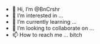 - 👋 Hi, I’m @BnCrshr
- 👀 I’m interested in ...
- 🌱 I’m currently learning ...
- 💞️ I’m looking to collaborate on ...
- 📫 How to reach me ... bitch


<!---
BnCrshr/BnCrshr is a ✨ special ✨ repository because its `README.md` (this file) appears on your GitHub profile.
You can click the Preview link to take a look at your changes.
--->
